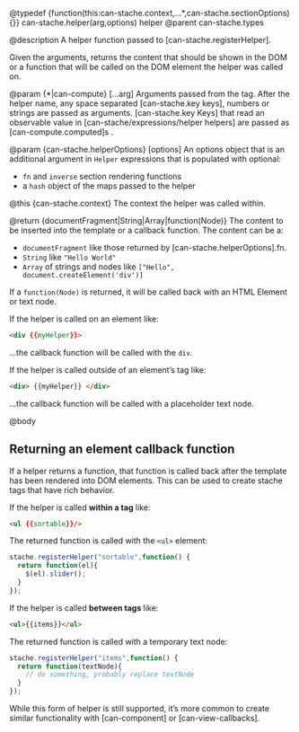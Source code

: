 @typedef {function(this:can-stache.context,...*,can-stache.sectionOptions){}} can-stache.helper(arg,options) helper
@parent can-stache.types

@description A helper function passed to [can-stache.registerHelper].

Given the arguments, returns the content that should be shown in the DOM
or a function that will be called on the DOM element the helper was
called on.

@param {*|can-compute} [...arg] Arguments passed from the tag. After the helper
name, any space separated [can-stache.key keys], numbers or
strings are passed as arguments. [can-stache.key Keys] that
read an observable value in [can-stache/expressions/helper helpers] are passed as [can-compute.computed]s .

@param {can-stache.helperOptions} [options] An options object
that is an additional argument in `Helper` expressions that is populated with optional:

- `fn` and `inverse` section rendering functions
- a `hash` object of the maps passed to the helper

@this {can-stache.context} The context the helper was
called within.

  @return {documentFragment|String|Array|function(Node)} The content to be inserted into the template or a callback function.  The content can be a:

   - `documentFragment` like those returned by [can-stache.helperOptions].fn.
   - `String` like `"Hello World"`
   - `Array` of strings and nodes like `["Hello", document.createElement('div')]`

  If a `function(Node)` is returned, it will be called back with an HTML Element or text node.  

  If the helper is called on an element like:

  ```html
  <div {{myHelper}}>
  ```

  …the callback function will be called with the `div`.  

  If the helper is called
  outside of an element’s tag like:

  ```html
  <div> {{myHelper}} </div>
  ```

  …the callback function will be called with a placeholder text node.  


@body


## Returning an element callback function

If a helper returns a function, that function is called back after
the template has been rendered into DOM elements. This can
be used to create stache tags that have rich behavior.

If the helper is called __within a tag__ like:

```html
<ul {{sortable}}/>
```

The returned function is called with the `<ul>` element:

```javascript
stache.registerHelper("sortable",function() {
  return function(el){
    $(el).slider();
  }
});
```

If the helper is called __between tags__ like:

```html
<ul>{{items}}</ul>
```

The returned function is called with a temporary text node:

```javascript
stache.registerHelper("items",function() {
  return function(textNode){
    // do something, probably replace textNode
  }
});
```

While this form of helper is still supported, it’s more common
to create similar functionality with [can-component] or [can-view-callbacks].
